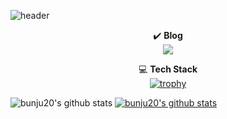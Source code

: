 ![header](https://capsule-render.vercel.app/api?type=waving&height=250&text=Hi!%20I'm%20bunju!&fontAlign=28&fontAlignY=60&color=0:0000FF,100:00FFFF&waveSpeed=0.2&fontColor=ffffff&fontSize=60)

<div align="center">

✔️ **Blog**      
<a href="https://bunju20.github.io/" target="_blank"><img src="https://img.shields.io/badge/Github Page-222222?style=flat-square&logo=githubpages&logoColor=white"/></a>

💻 **Tech Stack**   
[![trophy](https://github-profile-trophy.vercel.app/?username=bunju20&row=1&column=3)](https://github.com/ryo-ma/github-profile-trophy)
</div>



![bunju20's github stats](https://github-readme-stats.vercel.app/api?username=bunju20&show_icons=true)
[![bunju20's github stats](https://github-readme-stats.vercel.app/api/top-langs/?username=bunju20&show_icons=true&hide_border=true&title_color=004386&icon_color=004386&layout=compact)](https://github.com/bunju20)

